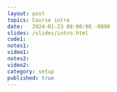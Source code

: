 ```yaml
---
layout: post
topics: Course intro
date:   2024-01-23 08:00:00 -0800
slides: /slides/intro.html
code1: 
notes1: 
video1: 
notes2: 
video2: 
category: setup
published: true
---
```


